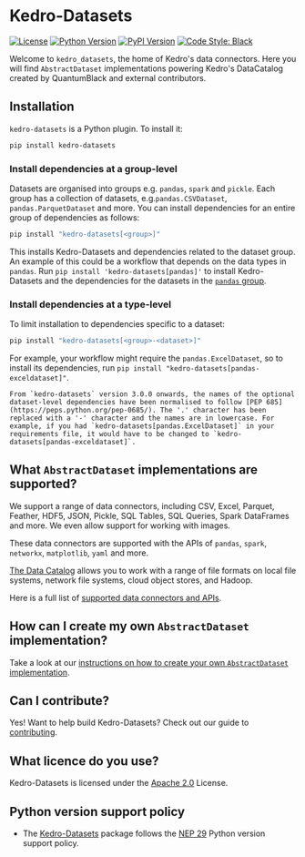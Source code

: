 # Kedro-Datasets

<!-- Note that the contents of this file are also used in the documentation, see docs/source/index.md -->

[![License](https://img.shields.io/badge/license-Apache%202.0-blue.svg)](https://opensource.org/licenses/Apache-2.0)
[![Python Version](https://img.shields.io/badge/python-3.10%20%7C%203.11%20%7C%203.12-blue.svg)](https://pypi.org/project/kedro-datasets/)
[![PyPI Version](https://badge.fury.io/py/kedro-datasets.svg)](https://pypi.org/project/kedro-datasets/)
[![Code Style: Black](https://img.shields.io/badge/code%20style-black-black.svg)](https://github.com/ambv/black)

Welcome to `kedro_datasets`, the home of Kedro's data connectors. Here you will find `AbstractDataset` implementations powering Kedro's DataCatalog created by QuantumBlack and external contributors.

## Installation

`kedro-datasets` is a Python plugin. To install it:

```bash
pip install kedro-datasets
```

### Install dependencies at a group-level

Datasets are organised into groups e.g. `pandas`, `spark` and `pickle`. Each group has a collection of datasets, e.g.`pandas.CSVDataset`, `pandas.ParquetDataset` and more. You can install dependencies for an entire group of dependencies as follows:

```bash
pip install "kedro-datasets[<group>]"
```

This installs Kedro-Datasets and dependencies related to the dataset group. An example of this could be a workflow that depends on the data types in `pandas`. Run `pip install 'kedro-datasets[pandas]'` to install Kedro-Datasets and the dependencies for the datasets in the [`pandas` group](https://github.com/kedro-org/kedro-plugins/tree/main/kedro-datasets/kedro_datasets/pandas).

### Install dependencies at a type-level

To limit installation to dependencies specific to a dataset:

```bash
pip install "kedro-datasets[<group>-<dataset>]"
```

For example, your workflow might require the `pandas.ExcelDataset`, so to install its dependencies, run `pip install "kedro-datasets[pandas-exceldataset]"`.

```{note}
From `kedro-datasets` version 3.0.0 onwards, the names of the optional dataset-level dependencies have been normalised to follow [PEP 685](https://peps.python.org/pep-0685/). The '.' character has been replaced with a '-' character and the names are in lowercase. For example, if you had `kedro-datasets[pandas.ExcelDataset]` in your requirements file, it would have to be changed to `kedro-datasets[pandas-exceldataset]`.
```

## What `AbstractDataset` implementations are supported?

We support a range of data connectors, including CSV, Excel, Parquet, Feather, HDF5, JSON, Pickle, SQL Tables, SQL Queries, Spark DataFrames and more. We even allow support for working with images.

These data connectors are supported with the APIs of `pandas`, `spark`, `networkx`, `matplotlib`, `yaml` and more.

[The Data Catalog](https://docs.kedro.org/en/stable/data/data_catalog.html) allows you to work with a range of file formats on local file systems, network file systems, cloud object stores, and Hadoop.

Here is a full list of [supported data connectors and APIs](https://docs.kedro.org/projects/kedro-datasets/en/kedro-datasets-2.0.0/api/kedro_datasets.html).

## How can I create my own `AbstractDataset` implementation?
Take a look at our [instructions on how to create your own `AbstractDataset` implementation](https://docs.kedro.org/en/stable/data/how_to_create_a_custom_dataset.html).

## Can I contribute?

Yes! Want to help build Kedro-Datasets? Check out our guide to [contributing](https://github.com/kedro-org/kedro-plugins/blob/main/kedro-datasets/CONTRIBUTING.md).

## What licence do you use?

Kedro-Datasets is licensed under the [Apache 2.0](https://github.com/kedro-org/kedro-plugins/blob/main/LICENSE.md) License.

## Python version support policy
* The [Kedro-Datasets](https://github.com/kedro-org/kedro-plugins/tree/main/kedro-datasets) package follows the [NEP 29](https://numpy.org/neps/nep-0029-deprecation_policy.html) Python version support policy.
